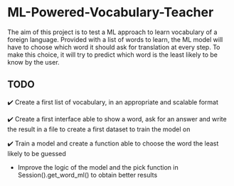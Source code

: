 # ML-Powered-Vocabulary-Teacher
The aim of this project is to test a ML approach to learn vocabulary of a foreign language. Provided with a list of words to learn, the ML model will have to choose which word it should ask for translation at every step. To make this choice, it will try to predict which word is the least likely to be know by the user.

## TODO

✔️ Create a first list of vocabulary, in an appropriate and scalable format

✔️ Create a first interface able to show a word, ask for an answer and write the result in a file to create a first dataset to train the model on

✔️ Train a model and create a function able to choose the word the least likely to be guessed

- Improve the logic of the model and the pick function in Session().get_word_ml() to obtain better results